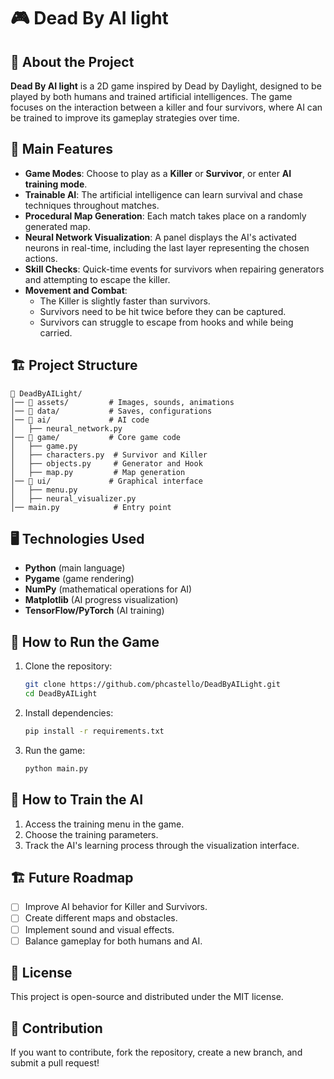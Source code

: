 # 🎮 Dead By AI light

## 📝 About the Project
**Dead By AI light** is a 2D game inspired by Dead by Daylight, designed to be played by both humans and trained artificial intelligences. The game focuses on the interaction between a killer and four survivors, where AI can be trained to improve its gameplay strategies over time.

## 📌 Main Features
- **Game Modes**: Choose to play as a **Killer** or **Survivor**, or enter **AI training mode**.
- **Trainable AI**: The artificial intelligence can learn survival and chase techniques throughout matches.
- **Procedural Map Generation**: Each match takes place on a randomly generated map.
- **Neural Network Visualization**: A panel displays the AI's activated neurons in real-time, including the last layer representing the chosen actions.
- **Skill Checks**: Quick-time events for survivors when repairing generators and attempting to escape the killer.
- **Movement and Combat**:
  - The Killer is slightly faster than survivors.
  - Survivors need to be hit twice before they can be captured.
  - Survivors can struggle to escape from hooks and while being carried.

## 🏗 Project Structure

```
📂 DeadByAILight/
│── 📂 assets/         # Images, sounds, animations
│── 📂 data/           # Saves, configurations
│── 📂 ai/             # AI code
│   ├── neural_network.py
│── 📂 game/           # Core game code
│   ├── game.py
│   ├── characters.py  # Survivor and Killer
│   ├── objects.py     # Generator and Hook
│   ├── map.py         # Map generation
│── 📂 ui/             # Graphical interface
│   ├── menu.py
│   ├── neural_visualizer.py
│── main.py            # Entry point
```

## 🖥 Technologies Used
- **Python** (main language)
- **Pygame** (game rendering)
- **NumPy** (mathematical operations for AI)
- **Matplotlib** (AI progress visualization)
- **TensorFlow/PyTorch** (AI training)

## 🚀 How to Run the Game
1. Clone the repository:
   ```sh
   git clone https://github.com/phcastello/DeadByAILight.git
   cd DeadByAILight
   ```
2. Install dependencies:
   ```sh
   pip install -r requirements.txt
   ```
3. Run the game:
   ```sh
   python main.py
   ```

## 🤖 How to Train the AI
1. Access the training menu in the game.
2. Choose the training parameters.
3. Track the AI's learning process through the visualization interface.

## 🏗 Future Roadmap
- [ ] Improve AI behavior for Killer and Survivors.
- [ ] Create different maps and obstacles.
- [ ] Implement sound and visual effects.
- [ ] Balance gameplay for both humans and AI.

## 📜 License
This project is open-source and distributed under the MIT license.

## 📢 Contribution
If you want to contribute, fork the repository, create a new branch, and submit a pull request!

